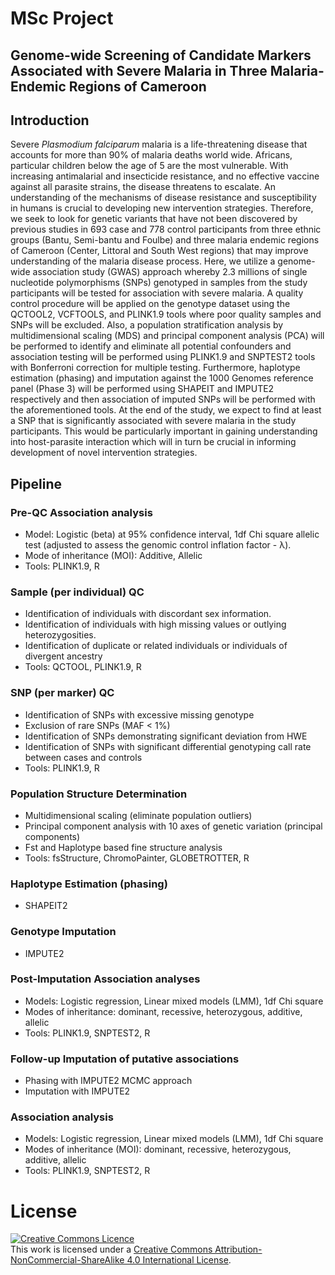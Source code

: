 # MSc Project

## Genome-wide Screening of Candidate Markers Associated with Severe Malaria in Three Malaria-Endemic Regions of Cameroon

## Introduction
Severe *Plasmodium falciparum* malaria is a life-threatening disease that accounts for more than 
90% of malaria deaths world wide. Africans, particular children below the age of 5 are the most 
vulnerable. With increasing antimalarial and insecticide resistance, and no effective vaccine 
against all parasite strains, the disease threatens to escalate. An understanding of the mechanisms 
of disease resistance and susceptibility in humans is crucial to developing new intervention strategies.
Therefore, we seek to look for genetic variants that have not been discovered by previous 
studies in 693 case and 778 control participants from three ethnic groups (Bantu, Semi-bantu and Foulbe) 
and three malaria endemic regions of Cameroon (Center, Littoral and South West regions) that may 
improve understanding of the malaria disease process. Here, we utilize a genome-wide association 
study (GWAS) approach whereby 2.3 millions of single nucleotide polymorphisms (SNPs) genotyped in 
samples from the study participants will be tested for association with severe malaria. A quality 
control procedure will be applied on the genotype dataset using the QCTOOL2, VCFTOOLS, and PLINK1.9 
tools where poor quality samples and SNPs will be excluded. Also, a population stratification analysis 
by multidimensional scaling (MDS) and principal component analysis (PCA) will be performed to identify 
and eliminate all potential confounders and association testing will be performed using PLINK1.9 and 
SNPTEST2 tools with Bonferroni correction for multiple testing. Furthermore, haplotype estimation (phasing) 
and imputation against the 1000 Genomes reference panel (Phase 3) will be performed using SHAPEIT and 
IMPUTE2 respectively and then association of imputed SNPs will be performed with the aforementioned tools.
At the end of the study, we expect to find at least a SNP that is significantly associated with 
severe malaria in the study participants. This would be particularly important in gaining understanding 
into host-parasite interaction which will in turn be crucial in informing development of novel 
intervention strategies.

## Pipeline

### Pre-QC Association analysis
 - Model: Logistic (beta) at 95% confidence interval, 1df Chi square allelic test (adjusted to assess the genomic control inflation factor - λ).
 - Mode of inheritance (MOI): Additive, Allelic
 - Tools: PLINK1.9, R

### Sample (per individual) QC
 - Identification of individuals with discordant sex information.
 - Identification of individuals with high missing values or outlying heterozygosities.
 - Identification of duplicate or related individuals or individuals of divergent ancestry
 - Tools: QCTOOL, PLINK1.9, R

### SNP (per marker) QC
 - Identification of SNPs with excessive missing genotype
 - Exclusion of rare SNPs (MAF < 1%)
 - Identification of SNPs demonstrating significant deviation from HWE
 - Identification of SNPs with significant differential genotyping call rate between cases and controls
 - Tools: PLINK1.9, R
      
### Population Structure Determination
 - Multidimensional scaling (eliminate population outliers)
 - Principal component analysis with 10 axes of genetic variation (principal components)
 - Fst and Haplotype based fine structure analysis
 - Tools: fsStructure, ChromoPainter, GLOBETROTTER, R

### Haplotype Estimation (phasing)
 - SHAPEIT2

### Genotype Imputation
 - IMPUTE2

### Post-Imputation Association analyses
 - Models: Logistic regression, Linear mixed models (LMM),  1df Chi square
 - Modes of inheritance: dominant, recessive, heterozygous, additive, allelic
 - Tools: PLINK1.9, SNPTEST2, R

### Follow-up Imputation of putative associations
 - Phasing with IMPUTE2 MCMC approach
 - Imputation with IMPUTE2

### Association analysis
 - Models: Logistic regression, Linear mixed models (LMM),  1df Chi square
 - Modes of inheritance (MOI): dominant, recessive, heterozygous, additive, allelic
 - Tools: PLINK1.9, SNPTEST2, R

# License
<a rel="license" href="http://creativecommons.org/licenses/by-nc-sa/4.0/"><img alt="Creative Commons Licence" 
style="border-width:0" src="https://i.creativecommons.org/l/by-nc-sa/4.0/88x31.png" /></a><br />This work is 
licensed under a <a rel="license" href="http://creativecommons.org/licenses/by-nc-sa/4.0/">
Creative Commons Attribution-NonCommercial-ShareAlike 4.0 International License</a>.

